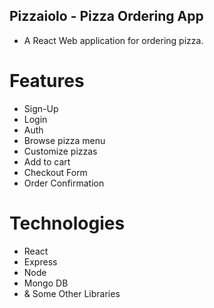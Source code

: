 ## Pizzaiolo - Pizza Ordering App
- A React Web application for ordering pizza.

# Features

- Sign-Up
- Login
- Auth
- Browse pizza menu
- Customize pizzas
- Add to cart
- Checkout Form
- Order Confirmation

# Technologies

- React
- Express
- Node
- Mongo DB
- & Some Other Libraries

